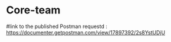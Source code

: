 # Core-team
#link to the published Postman requestd : https://documenter.getpostman.com/view/17897392/2s8YstUDjU

